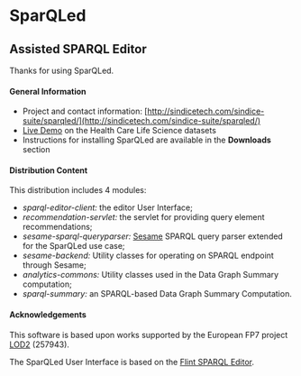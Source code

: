 SparQLed
========
Assisted SPARQL Editor
----------------------

Thanks for using SparQLed.

#### General Information

* Project and contact information: [http://sindicetech.com/sindice-suite/sparqled/](http://sindicetech.com/sindice-suite/sparqled/)
* [Live Demo](http://hcls.sindicetech.com/sparql-editor/) on the Health Care Life Science datasets
* Instructions for installing SparQLed are available in the **Downloads** section

#### Distribution Content

This distribution includes 4 modules:
* _sparql-editor-client:_ the editor User Interface;
* _recommendation-servlet:_ the servlet for providing query element recommendations;
* _sesame-sparql-queryparser:_ [Sesame](http://www.openrdf.org/) SPARQL query parser extended for the SparQLed use case;
* _sesame-backend:_ Utility classes for operating on SPARQL endpoint through Sesame;
* _analytics-commons:_ Utility classes used in the Data Graph Summary computation;
* _sparql-summary:_ an SPARQL-based Data Graph Summary Computation.

#### Acknowledgements

This software is based upon works supported by the European FP7 project [LOD2](http://lod2.eu/Welcome.html) (257943).

The SparQLed User Interface is based on the [Flint SPARQL Editor](https://github.com/TSO-Openup/FlintSparqlEditor).